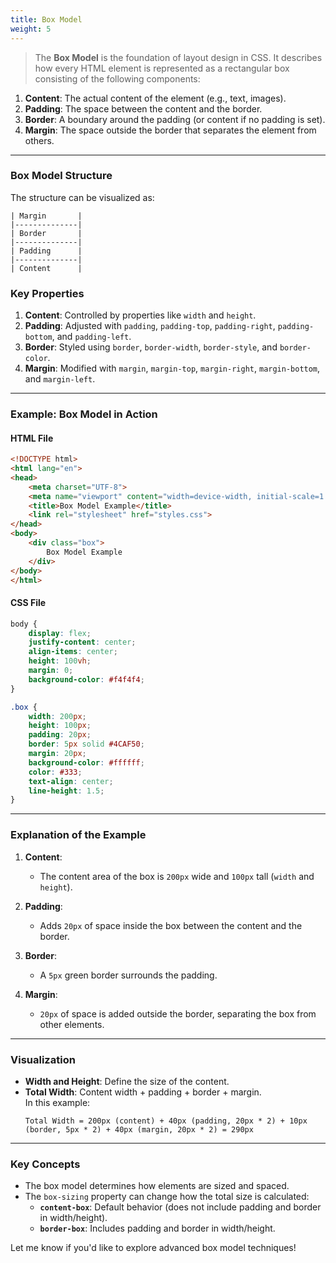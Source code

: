 ```yaml
---
title: Box Model  
weight: 5
---
```



> The **Box Model** is the foundation of layout design in CSS. It describes how every HTML element is represented as a rectangular box consisting of the following components:  

1. **Content**: The actual content of the element (e.g., text, images).  
2. **Padding**: The space between the content and the border.  
3. **Border**: A boundary around the padding (or content if no padding is set).  
4. **Margin**: The space outside the border that separates the element from others.

---

### **Box Model Structure**  

The structure can be visualized as:  
```plaintext
| Margin       |
|--------------|
| Border       |
|--------------|
| Padding      |
|--------------|
| Content      |
```

### **Key Properties**
1. **Content**: Controlled by properties like `width` and `height`.  
2. **Padding**: Adjusted with `padding`, `padding-top`, `padding-right`, `padding-bottom`, and `padding-left`.  
3. **Border**: Styled using `border`, `border-width`, `border-style`, and `border-color`.  
4. **Margin**: Modified with `margin`, `margin-top`, `margin-right`, `margin-bottom`, and `margin-left`.

---

### **Example: Box Model in Action**

#### **HTML File**  
```html
<!DOCTYPE html>
<html lang="en">
<head>
    <meta charset="UTF-8">
    <meta name="viewport" content="width=device-width, initial-scale=1.0">
    <title>Box Model Example</title>
    <link rel="stylesheet" href="styles.css">
</head>
<body>
    <div class="box">
        Box Model Example
    </div>
</body>
</html>
```

#### **CSS File**  
```css
body {
    display: flex;
    justify-content: center;
    align-items: center;
    height: 100vh;
    margin: 0;
    background-color: #f4f4f4;
}

.box {
    width: 200px;
    height: 100px;
    padding: 20px;
    border: 5px solid #4CAF50;
    margin: 20px;
    background-color: #ffffff;
    color: #333;
    text-align: center;
    line-height: 1.5;
}
```

---

### **Explanation of the Example**
1. **Content**:  
   - The content area of the box is `200px` wide and `100px` tall (`width` and `height`).

2. **Padding**:  
   - Adds `20px` of space inside the box between the content and the border.

3. **Border**:  
   - A `5px` green border surrounds the padding.

4. **Margin**:  
   - `20px` of space is added outside the border, separating the box from other elements.

---

### **Visualization**  
- **Width and Height**: Define the size of the content.  
- **Total Width**: Content width + padding + border + margin.  
  In this example:  
  ```
  Total Width = 200px (content) + 40px (padding, 20px * 2) + 10px (border, 5px * 2) + 40px (margin, 20px * 2) = 290px
  ```
  
---

### **Key Concepts**
- The box model determines how elements are sized and spaced.
- The `box-sizing` property can change how the total size is calculated:
  - **`content-box`**: Default behavior (does not include padding and border in width/height).  
  - **`border-box`**: Includes padding and border in width/height.  

Let me know if you'd like to explore advanced box model techniques!